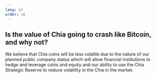 ```yaml
---
lang: pt
order: 16
---
```


Is the value of Chia going to crash like Bitcoin, and why not?
-----------------------

We believe that Chia coins will be less volatile due to the nature of our planned public company status which will allow financial institutions to hedge and leverage coins and equity and our ability to use the Chia Strategic Reserve to reduce volatility in the Chia in the market.
